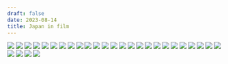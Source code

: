 ```yaml
---
draft: false
date: 2023-08-14
title: Japan in film
---
```


![](/media/images/japan/IMG_7124.JPG)
![](/media/images/japan/IMG_7158.JPG)
![](/media/images/japan/IMG_7161.JPG)
![](/media/images/japan/IMG_7175.JPG)
![](/media/images/japan/IMG_7183.JPG)
![](/media/images/japan/IMG_7184.JPG)
![](/media/images/japan/IMG_7194.JPG)
![](/media/images/japan/IMG_7201.JPG)
![](/media/images/japan/IMG_7225.JPG)
![](/media/images/japan/IMG_7226.JPG)
![](/media/images/japan/IMG_7229.JPG)
![](/media/images/japan/IMG_7238.JPG)
![](/media/images/japan/IMG_7242.JPG)
![](/media/images/japan/IMG_7243.JPG)
![](/media/images/japan/IMG_7247.JPG)
![](/media/images/japan/IMG_7269.JPG)
![](/media/images/japan/IMG_7286.JPG)
![](/media/images/japan/IMG_7288.JPG)
![](/media/images/japan/IMG_7290.JPG)
![](/media/images/japan/IMG_7293.JPG)
![](/media/images/japan/IMG_7295.JPG)
![](/media/images/japan/IMG_7302.JPG)
![](/media/images/japan/IMG_7304.JPG)
![](/media/images/japan/IMG_7306.JPG)
![](/media/images/japan/IMG_7321.JPG)
![](/media/images/japan/IMG_7347.JPG)
![](/media/images/japan/IMG_7353.JPG)
![](/media/images/japan/IMG_7367.JPG)
![](/media/images/japan/IMG_7373.JPG)
